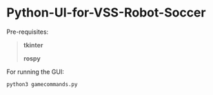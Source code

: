 # Python-UI-for-VSS-Robot-Soccer
Pre-requisites:
> **tkinter**
>
> **rospy**

For running the GUI:
```
python3 gamecommands.py
```
